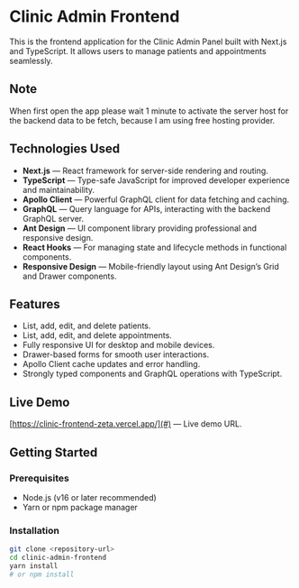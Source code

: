 # Clinic Admin Frontend

This is the frontend application for the Clinic Admin Panel built with Next.js and TypeScript. It allows users to manage patients and appointments seamlessly.

## Note

When first open the app please wait 1 minute to activate the server host for the backend data to be fetch, because I am using free hosting provider.

## Technologies Used

- **Next.js** — React framework for server-side rendering and routing.
- **TypeScript** — Type-safe JavaScript for improved developer experience and maintainability.
- **Apollo Client** — Powerful GraphQL client for data fetching and caching.
- **GraphQL** — Query language for APIs, interacting with the backend GraphQL server.
- **Ant Design** — UI component library providing professional and responsive design.
- **React Hooks** — For managing state and lifecycle methods in functional components.
- **Responsive Design** — Mobile-friendly layout using Ant Design’s Grid and Drawer components.

## Features

- List, add, edit, and delete patients.
- List, add, edit, and delete appointments.
- Fully responsive UI for desktop and mobile devices.
- Drawer-based forms for smooth user interactions.
- Apollo Client cache updates and error handling.
- Strongly typed components and GraphQL operations with TypeScript.

## Live Demo

[https://clinic-frontend-zeta.vercel.app/](#) — Live demo URL.

## Getting Started

### Prerequisites

- Node.js (v16 or later recommended)
- Yarn or npm package manager

### Installation

```bash
git clone <repository-url>
cd clinic-admin-frontend
yarn install
# or npm install
```
